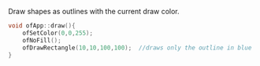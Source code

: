 Draw shapes as outlines with the current draw color.
```cpp
void ofApp::draw(){
    ofSetColor(0,0,255);
    ofNoFill();
    ofDrawRectangle(10,10,100,100);  //draws only the outline in blue
}
```
